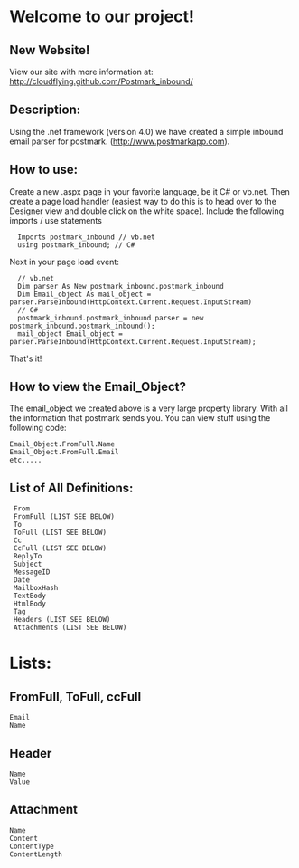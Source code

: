Welcome to our project!
=============

New Website!
---------
View our site with more information at: http://cloudflying.github.com/Postmark_inbound/


Description:
--------
Using the .net framework (version 4.0) we have created a simple inbound email parser for postmark. (http://www.postmarkapp.com).

How to use:
--------

Create a new .aspx page in your favorite language, be it C# or vb.net. Then create a page load handler (easiest way to do this is to head over to the Designer view and double click on the white space). Include the following imports / use statements


      Imports postmark_inbound // vb.net
      using postmark_inbound; // C#

Next in your page load event:

      // vb.net
      Dim parser As New postmark_inbound.postmark_inbound
      Dim Email_object As mail_object = parser.ParseInbound(HttpContext.Current.Request.InputStream)
      // C#
      postmark_inbound.postmark_inbound parser = new postmark_inbound.postmark_inbound();
      mail_object Email_object = parser.ParseInbound(HttpContext.Current.Request.InputStream);


That's it!

How to view the Email_Object?
----------------

The email_object we created above is a very large property library. With all the information that postmark sends you. You can view stuff using the following code:

	Email_Object.FromFull.Name
	Email_Object.FromFull.Email
	etc.....


List of All Definitions:
---------------

     From 
     FromFull (LIST SEE BELOW)
     To
     ToFull (LIST SEE BELOW)
     Cc 
     CcFull (LIST SEE BELOW)
     ReplyTo 
     Subject 
     MessageID 
     Date
     MailboxHash 
     TextBody 
     HtmlBody 
     Tag 
     Headers (LIST SEE BELOW)
     Attachments (LIST SEE BELOW)


Lists:
=======

FromFull, ToFull, ccFull
--------
    Email
    Name

Header
--------
    Name
    Value

Attachment
--------
    Name
    Content
    ContentType
    ContentLength